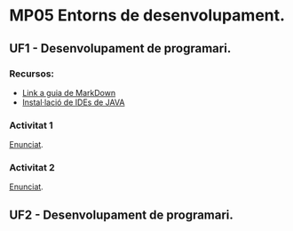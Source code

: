 # MP05 Entorns de desenvolupament.
## UF1 - Desenvolupament de programari.

### Recursos:

- [Link a guia de MarkDown](https://www.markdownguide.org/cheat-sheet/)
- [Instal·lació de IDEs de JAVA](instalaIDEs.md)

### Activitat 1

[Enunciat](https://github.com/XaSaFa/MP05UF1/blob/main/UF1Activitat1.md).

### Activitat 2

[Enunciat](https://github.com/XaSaFa/MP05UF1/blob/main/UF1Activitat2.md).

## UF2 - Desenvolupament de programari.

